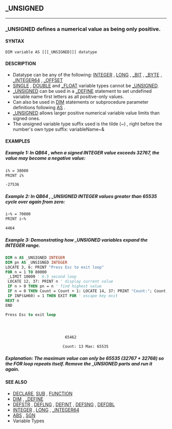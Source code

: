## _UNSIGNED
---

### _UNSIGNED defines a numerical value as being only positive.

#### SYNTAX

`DIM variable AS [[[_UNSIGNED]]] datatype`

#### DESCRIPTION
* Datatype can be any of the following: [INTEGER](./INTEGER.md) , [LONG](./LONG.md) , [_BIT](./_BIT.md) , [_BYTE](./_BYTE.md) , [_INTEGER64](./_INTEGER64.md) , [_OFFSET](./_OFFSET.md)
* [SINGLE](./SINGLE.md) , [DOUBLE](./DOUBLE.md) and [_FLOAT](./_FLOAT.md) variable types cannot be [_UNSIGNED](./_UNSIGNED.md).
* [_UNSIGNED](./_UNSIGNED.md) can be used in a [_DEFINE](./_DEFINE.md) statement to set undefined variable name first letters as all positive-only values.
* Can also be used in [DIM](./DIM.md) statements or subprocedure parameter definitions following [AS](./AS.md) .
* [_UNSIGNED](./_UNSIGNED.md) allows larger positive numerical variable value limits than signed ones.
* The unsigned variable type suffix used is the tilde (~) , right before the number's own type suffix: variableName~&


#### EXAMPLES
##### Example 1: In QB64 , when a signed INTEGER value exceeds 32767, the value may become a negative value:
```vb
i% = 38000
PRINT i%
```
  
```vb
-27536
```
  
##### Example 2: In QB64 , _UNSIGNED INTEGER values greater than 65535 cycle over again from zero:
```vb
i~% = 70000
PRINT i~%
```
  
```vb
4464
```
  
##### Example 3: Demonstrating how _UNSIGNED variables expand the INTEGER range.
```vb
DIM n AS _UNSIGNED INTEGER
DIM pn AS _UNSIGNED INTEGER
LOCATE 3, 6: PRINT "Press Esc to exit loop"
FOR n = 1 TO 80000
 _LIMIT 10000 ' 6.5 second loop
 LOCATE 12, 37: PRINT n ' display current value
 IF n > 0 THEN pn = n ' find highest value
 IF n = 0 THEN Count = Count + 1: LOCATE 14, 37: PRINT "Count:"; Count; "Max:"; pn
 IF INP(&H60) = 1 THEN EXIT FOR ' escape key exit
NEXT n
END
```
  
```vb
Press Esc to exit loop




                          65462

                         Count: 13 Max: 65535
```
  
##### Explanation: The maximum value can only be 65535 (32767 + 32768) so the FOR loop repeats itself. Remove the _UNSIGNED parts and run it again.


#### SEE ALSO
* [DECLARE](./DECLARE.md), [SUB](./SUB.md) , [FUNCTION](./FUNCTION.md)
* [DIM](./DIM.md) , [_DEFINE](./_DEFINE.md)
* [DEFSTR](./DEFSTR.md) , [DEFLNG](./DEFLNG.md) , [DEFINT](./DEFINT.md) , [DEFSNG](./DEFSNG.md) , [DEFDBL](./DEFDBL.md)
* [INTEGER](./INTEGER.md) , [LONG](./LONG.md) , [_INTEGER64](./_INTEGER64.md)
* [ABS](./ABS.md) , [SGN](./SGN.md)
* Variable Types
